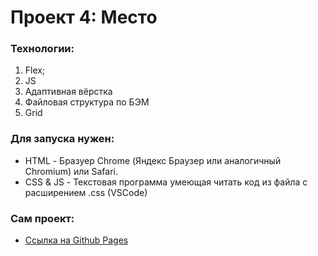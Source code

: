 # Проект 4: Место


### Технологии:
1. Flex;
2. JS
3. Адаптивная вёрстка
4. Файловая структура по БЭМ
5. Grid

### Для запуска нужен:
* HTML - Бразуер Chrome (Яндекс Браузер или аналогичный Chromium) или Safari.
* CSS & JS - Текстовая программа умеющая читать код из файла с расширением .css (VSCode)


### Сам проект:
* [Ссылка на Github Pages](https://z1zan.github.io/mesto/)